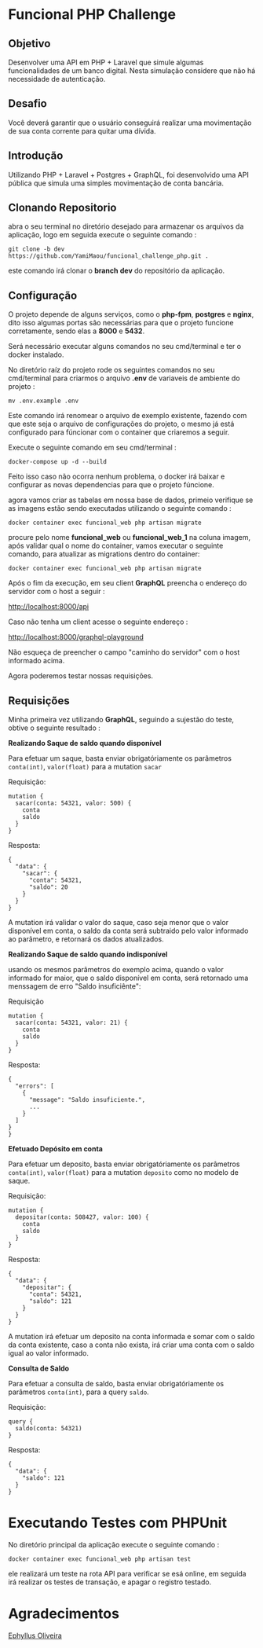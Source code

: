 # Funcional PHP Challenge

## Objetivo
Desenvolver uma API em PHP + Laravel que simule algumas funcionalidades de um banco digital.
Nesta simulação considere que não há necessidade de autenticação.

## Desafio
Você deverá garantir que o usuário conseguirá realizar uma movimentação de sua conta corrente para quitar uma dívida.

## Introdução 

Utilizando PHP + Laravel + Postgres + GraphQL, foi desenvolvido uma API pública que simula uma simples movimentação de conta bancária.

## Clonando Repositorio
abra o seu terminal no diretório desejado para armazenar os arquivos da aplicação, logo em seguida execute o seguinte comando :

```git clone -b dev https://github.com/YamiMaou/funcional_challenge_php.git . ```

este comando irá clonar o **branch** **dev** do repositório da aplicação.

## Configuração

O projeto depende de alguns serviços, como o **php-fpm**, **postgres** e **nginx**, dito isso algumas portas são necessárias para que o projeto funcione corretamente, sendo elas a **8000** e **5432**.

Será necessário executar alguns comandos no seu cmd/terminal e ter o docker instalado.

No diretório raíz do projeto rode os seguintes comandos no seu cmd/terminal para criarmos o arquivo **.env** de variaveis de ambiente do projeto : 

``` mv .env.example .env ``` 

Este comando irá renomear o arquivo de exemplo existente, fazendo com que este seja o arquivo de configurações do projeto,
o mesmo já está configurado para fúncionar com o container que criaremos a seguir.

Execute o seguinte comando em seu cmd/terminal :

``` docker-compose up -d --build ```

Feito isso caso não ocorra nenhum problema, o docker irá baixar e configurar as novas dependencias para que o projeto fúncione.

agora vamos criar as tabelas em nossa base de dados, 
primeio verifique se as imagens estão sendo executadas utilizando o seguinte comando :

``` docker container exec funcional_web php artisan migrate ```

procure pelo nome **funcional_web** ou **funcional_web_1** na coluna imagem, após validar qual o nome do container, vamos executar o seguinte comando, para atualizar as migrations dentro do container:

``` docker container exec funcional_web php artisan migrate ```

Após o fim da execução, em seu client **GraphQL** preencha o endereço do servidor com o host a seguir : 

[http://localhost:8000/api](http://localhost:8000/api)

Caso não tenha um client acesse o seguinte endereço :

[http://localhost:8000/graphql-playground](http://localhost:8000/graphql-playground)

Não esqueça de preencher o campo "caminho do servidor" com o host informado acima.


Agora poderemos testar nossas requisições.

## Requisições

Minha primeira vez utilizando **GraphQL**, seguindo a sujestão do teste, obtive o seguinte resultado :

**Realizando Saque de saldo quando disponível**

Para efetuar um saque, basta enviar obrigatóriamente os parâmetros ```conta(int)```, ```valor(float)``` para a mutation ```sacar```

Requisição:
```
mutation {
  sacar(conta: 54321, valor: 500) {
    conta
    saldo
  }
}
```

Resposta:

```
{
  "data": {
    "sacar": {
      "conta": 54321,
      "saldo": 20
    }
  }
}
```
A mutation irá validar o valor do saque, caso seja menor que o valor disponível em conta, o saldo da conta será subtraido pelo valor informado ao parâmetro, e retornará os dados atualizados.

**Realizando Saque de saldo quando indisponível**

usando os mesmos parâmetros do exemplo acima, quando o valor informado for maior, que o saldo disponível em conta, será retornado uma menssagem de erro "Saldo insuficiênte":

Requisição

```
mutation {
  sacar(conta: 54321, valor: 21) {
    conta
    saldo
  }
}
```
Resposta:
 
```
{
  "errors": [
    {
      "message": "Saldo insuficiente.",
      ...
    }
  ]
}
}
```

**Efetuado Depósito em conta**

Para efetuar um deposito, basta enviar obrigatóriamente os parâmetros ```conta(int)```, ```valor(float)``` para a mutation ```deposito``` como no modelo de saque.

Requisição:

```
mutation {
  depositar(conta: 508427, valor: 100) {
    conta
    saldo
  }
}
```

Resposta:

```
{
  "data": {
    "depositar": {
      "conta": 54321,
      "saldo": 121
    }
  }
}
```
A mutation irá efetuar um deposito na conta informada e somar com o saldo da conta existente, caso a conta não exista, irá criar uma conta com o saldo igual ao valor informado.

**Consulta de Saldo**

Para efetuar a consulta de saldo, basta enviar obrigatóriamente os parâmetros ```conta(int)```, para a query ```saldo```.

Requisição:

```
query {
  saldo(conta: 54321)
}
```

Resposta:

```
{
  "data": {
    "saldo": 121
  }
}

```
# Executando Testes com PHPUnit

No diretório principal da aplicação execute o seguinte comando :

``` docker container exec funcional_web php artisan test ```

ele realizará um teste na rota API para verificar se esá online, em seguida irá realizar os testes de transação, e apagar o registro testado.


# Agradecimentos

[Ephyllus Oliveira](mailto:ephyllus2@gmail.com)
